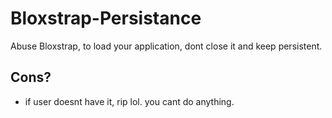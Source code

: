 # Bloxstrap-Persistance
Abuse Bloxstrap, to load your application, dont close it and keep persistent.


## Cons?
- if user doesnt have it, rip lol. you cant do anything.
